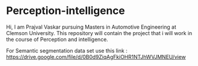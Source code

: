 # Perception-intelligence
Hi, I am Prajval Vaskar pursuing Masters in Automotive Engineering at Clemson University. This repository will contain the project that i will work in the course of Perception and intelligence.



For Semantic segmentation data set use this link : https://drive.google.com/file/d/0B0d9ZiqAgFkiOHR1NTJhWVJMNEU/view
